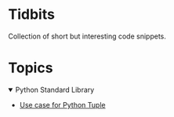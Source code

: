 # Tidbits

Collection of short but interesting code snippets.


# Topics

<details open> 
  <summary> 
    Python Standard Library
  </summary>
  <ul>
     <li><a href="base/Use%20case%20for%20Python%20Tuple.ipynb">Use case for Python Tuple </a></li> 
  </ul>
</details>


